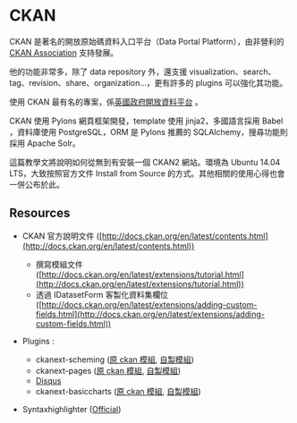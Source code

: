 # CKAN

CKAN 是著名的開放原始碼資料入口平台（Data Portal Platform），由非營利的 [CKAN Association](http://ckan.org/about/association/)
支持發展。

他的功能非常多，除了 data repository 外，還支援 visualization、search、tag、revision、share、organization...，更有許多的 plugins 可以強化其功能。

使用 CKAN 最有名的專案，係[英國政府開放資料平台](data.gov.uk) 。

CKAN 使用 Pylons 網頁框架開發，template 使用 jinja2，多國語言採用 Babel ，資料庫使用 PostgreSQL，ORM 是 Pylons 推薦的 SQLAlchemy，搜尋功能則採用 Apache Solr。

這篇教學文將說明如何從無到有安裝一個 CKAN2 網站。環境為 Ubuntu 14.04 LTS，大致按照官方文件 Install from Source 的方式。其他相關的使用心得也會一併公布於此。

## Resources

* CKAN 官方說明文件 ([http://docs.ckan.org/en/latest/contents.html](http://docs.ckan.org/en/latest/contents.html))
    * 撰寫模組文件 ([http://docs.ckan.org/en/latest/extensions/tutorial.html](http://docs.ckan.org/en/latest/extensions/tutorial.html))
    * 透過 IDatasetForm 客製化資料集欄位 ([http://docs.ckan.org/en/latest/extensions/adding-custom-fields.html](http://docs.ckan.org/en/latest/extensions/adding-custom-fields.html))

* Plugins :
    * ckanext-scheming ([原 ckan 模組](https://github.com/ckan/ckanext-scheming), [自製模組](https://github.com/jiankaiwang/ckanext-scheming))
    * ckanext-pages ([原 ckan 模組](https://github.com/ckan/ckanext-pages), [自製模組](https://github.com/jiankaiwang/ckanext-pages))
    * [Disqus](https://disqus.com/)
    * ckanext-basiccharts ([原 ckan 模組](https://github.com/ckan/ckanext-basiccharts), [自製模組](https://github.com/jiankaiwang/ckanext-basiccharts))

* Syntaxhighlighter ([Official](http://alexgorbatchev.com/SyntaxHighlighter/))
